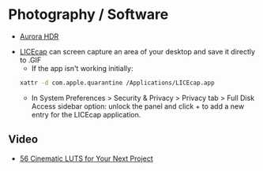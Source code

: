 # Photography / Software

* [Aurora HDR](https://skylum.com/aurorahdr)

- [LICEcap](https://cockos.com/licecap/) can screen capture an area of your desktop and save it directly to .GIF
  - If the app isn't working initially:
  ```sh
  xattr -d com.apple.quarantine /Applications/LICEcap.app
  ```
  - In System Preferences > Security & Privacy > Privacy tab > Full Disk Access sidebar option: unlock the panel and click + to add a new entry for the LICEcap application.

## Video

- [56 Cinematic LUTS for Your Next Project](https://nofilmschool.com/download-these-free-56-cinematic-luts)
